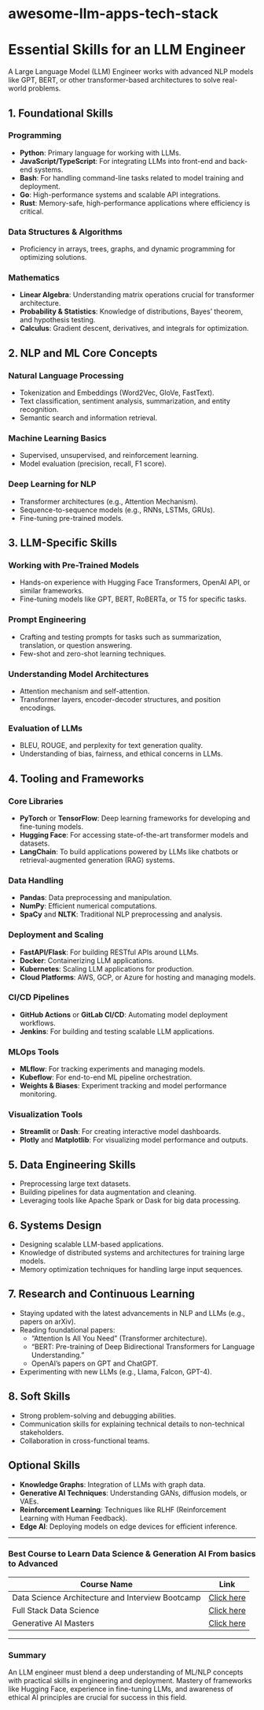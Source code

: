 # awesome-llm-apps-tech-stack

# Essential Skills for an LLM Engineer  

A Large Language Model (LLM) Engineer works with advanced NLP models like GPT, BERT, or other transformer-based architectures to solve real-world problems.  

## 1. Foundational Skills  

### Programming  
- **Python**: Primary language for working with LLMs.  
- **JavaScript/TypeScript**: For integrating LLMs into front-end and back-end systems.  
- **Bash**: For handling command-line tasks related to model training and deployment.  
- **Go**: High-performance systems and scalable API integrations.  
- **Rust**: Memory-safe, high-performance applications where efficiency is critical.  

### Data Structures & Algorithms  
- Proficiency in arrays, trees, graphs, and dynamic programming for optimizing solutions.  

### Mathematics  
- **Linear Algebra**: Understanding matrix operations crucial for transformer architecture.  
- **Probability & Statistics**: Knowledge of distributions, Bayes’ theorem, and hypothesis testing.  
- **Calculus**: Gradient descent, derivatives, and integrals for optimization.  

## 2. NLP and ML Core Concepts  

### Natural Language Processing  
- Tokenization and Embeddings (Word2Vec, GloVe, FastText).  
- Text classification, sentiment analysis, summarization, and entity recognition.  
- Semantic search and information retrieval.  

### Machine Learning Basics  
- Supervised, unsupervised, and reinforcement learning.  
- Model evaluation (precision, recall, F1 score).  

### Deep Learning for NLP  
- Transformer architectures (e.g., Attention Mechanism).  
- Sequence-to-sequence models (e.g., RNNs, LSTMs, GRUs).  
- Fine-tuning pre-trained models.  

## 3. LLM-Specific Skills  

### Working with Pre-Trained Models  
- Hands-on experience with Hugging Face Transformers, OpenAI API, or similar frameworks.  
- Fine-tuning models like GPT, BERT, RoBERTa, or T5 for specific tasks.  

### Prompt Engineering  
- Crafting and testing prompts for tasks such as summarization, translation, or question answering.  
- Few-shot and zero-shot learning techniques.  

### Understanding Model Architectures  
- Attention mechanism and self-attention.  
- Transformer layers, encoder-decoder structures, and position encodings.  

### Evaluation of LLMs  
- BLEU, ROUGE, and perplexity for text generation quality.  
- Understanding of bias, fairness, and ethical concerns in LLMs.  

## 4. Tooling and Frameworks  

### Core Libraries  
- **PyTorch** or **TensorFlow**: Deep learning frameworks for developing and fine-tuning models.  
- **Hugging Face**: For accessing state-of-the-art transformer models and datasets.  
- **LangChain**: To build applications powered by LLMs like chatbots or retrieval-augmented generation (RAG) systems.  

### Data Handling  
- **Pandas**: Data preprocessing and manipulation.  
- **NumPy**: Efficient numerical computations.  
- **SpaCy** and **NLTK**: Traditional NLP preprocessing and analysis.  

### Deployment and Scaling  
- **FastAPI/Flask**: For building RESTful APIs around LLMs.  
- **Docker**: Containerizing LLM applications.  
- **Kubernetes**: Scaling LLM applications for production.  
- **Cloud Platforms**: AWS, GCP, or Azure for hosting and managing models.  

### CI/CD Pipelines  
- **GitHub Actions** or **GitLab CI/CD**: Automating model deployment workflows.  
- **Jenkins**: For building and testing scalable LLM applications.  

### MLOps Tools  
- **MLflow**: For tracking experiments and managing models.  
- **Kubeflow**: For end-to-end ML pipeline orchestration.  
- **Weights & Biases**: Experiment tracking and model performance monitoring.  

### Visualization Tools  
- **Streamlit** or **Dash**: For creating interactive model dashboards.  
- **Plotly** and **Matplotlib**: For visualizing model performance and outputs.  

## 5. Data Engineering Skills  
- Preprocessing large text datasets.  
- Building pipelines for data augmentation and cleaning.  
- Leveraging tools like Apache Spark or Dask for big data processing.  

## 6. Systems Design  
- Designing scalable LLM-based applications.  
- Knowledge of distributed systems and architectures for training large models.  
- Memory optimization techniques for handling large input sequences.  

## 7. Research and Continuous Learning  
- Staying updated with the latest advancements in NLP and LLMs (e.g., papers on arXiv).  
- Reading foundational papers:  
  - “Attention Is All You Need” (Transformer architecture).  
  - “BERT: Pre-training of Deep Bidirectional Transformers for Language Understanding.”  
  - OpenAI’s papers on GPT and ChatGPT.  
- Experimenting with new LLMs (e.g., Llama, Falcon, GPT-4).  

## 8. Soft Skills  
- Strong problem-solving and debugging abilities.  
- Communication skills for explaining technical details to non-technical stakeholders.  
- Collaboration in cross-functional teams.  

## Optional Skills  
- **Knowledge Graphs**: Integration of LLMs with graph data.  
- **Generative AI Techniques**: Understanding GANs, diffusion models, or VAEs.  
- **Reinforcement Learning**: Techniques like RLHF (Reinforcement Learning with Human Feedback).  
- **Edge AI**: Deploying models on edge devices for efficient inference.  

---
### Best Course to Learn Data Science & Generation AI From basics to Advanced

| Course Name | Link | 
|-|-|
|Data Science Architecture and Interview Bootcamp|[Click here](https://euron.one/course/data-science-architecture-and-interview-bootcamp?ref=7C9EDDAA)|-|
|Full Stack Data Science|[Click here](https://euron.one/course/full-stack-data-science?ref=7C9EDDAA)|-|
|Generative AI Masters|[Click here](https://euron.one/course/generative-ai-masters?ref=7C9EDDAA)|-|

---

### Summary  
An LLM engineer must blend a deep understanding of ML/NLP concepts with practical skills in engineering and deployment. Mastery of frameworks like Hugging Face, experience in fine-tuning LLMs, and awareness of ethical AI principles are crucial for success in this field.  
